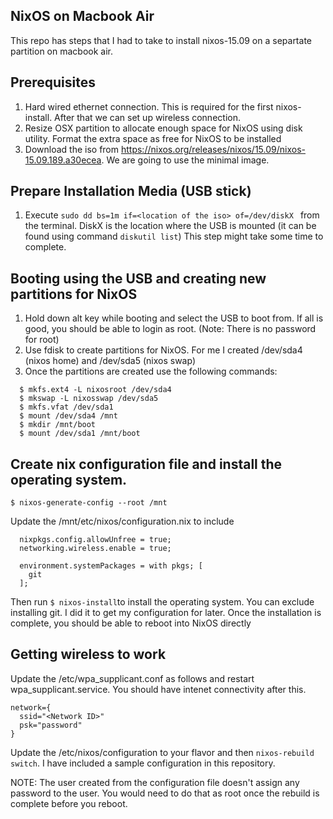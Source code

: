 ## NixOS on Macbook Air

This repo has steps that I had to take to install nixos-15.09 on a separtate partition on macbook air.

## Prerequisites
1. Hard wired ethernet connection. This is required for the first nixos-install. After that we can set up wireless connection.
2. Resize OSX partition to allocate enough space for NixOS using disk utility. Format the extra space as free for NixOS to be installed
3. Download the iso from https://nixos.org/releases/nixos/15.09/nixos-15.09.189.a30ecea. We are going to use the minimal image.

## Prepare Installation Media (USB stick)
1. Execute  ```sudo dd bs=1m if=<location of the iso> of=/dev/diskX ``` from the terminal. DiskX is the location where the USB is mounted (it can be found using command ```diskutil list```) This step might take some time to complete. 


## Booting using the USB and creating new partitions for NixOS
1. Hold down alt key while booting and select the USB to boot from. If all is good, you should be able to login as root. (Note: There is no password for root)
2. Use fdisk to create partitions for NixOS. For me I created /dev/sda4 (nixos home) and /dev/sda5 (nixos swap)
3. Once the partitions are created use the following commands:
```
  $ mkfs.ext4 -L nixosroot /dev/sda4
  $ mkswap -L nixosswap /dev/sda5
  $ mkfs.vfat /dev/sda1
  $ mount /dev/sda4 /mnt
  $ mkdir /mnt/boot
  $ mount /dev/sda1 /mnt/boot 
```

## Create nix configuration file and install the operating system.
  ```
  $ nixos-generate-config --root /mnt
  ``` 
  Update the /mnt/etc/nixos/configuration.nix to include
  ```
    nixpkgs.config.allowUnfree = true;
    networking.wireless.enable = true;
    
    environment.systemPackages = with pkgs; [
      git
    ];
  ```
  Then run ```$ nixos-install```to install the operating system. You can exclude installing git. I did it to get 
  my configuration for later.
  Once the installation is complete, you should be able to reboot into NixOS directly

## Getting wireless to work 
  Update the /etc/wpa_supplicant.conf as follows and restart wpa_supplicant.service. You should have intenet connectivity after this.
```
network={
  ssid="<Network ID>"
  psk="password"
}
```
  
  Update the /etc/nixos/configuration to your flavor and then ```nixos-rebuild switch```. I have included a sample configuration in this repository.
  
NOTE: The user created from the configuration file doesn't assign any password to the user. You would need to do that as root once the rebuild is complete before you reboot.
